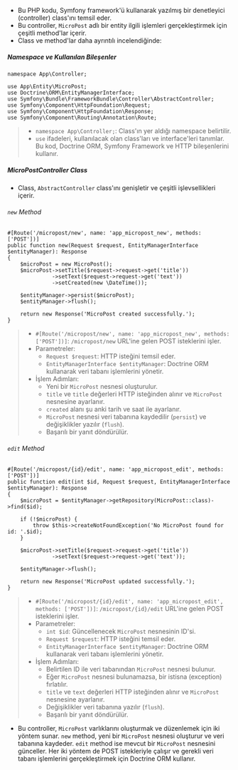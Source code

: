 + Bu PHP kodu, Symfony framework'ü kullanarak yazılmış bir denetleyici (controller) class'ını temsil eder.
+ Bu controller, `MicroPost` adlı bir entity ilgili işlemleri gerçekleştirmek için çeşitli method'lar içerir.
+ Class ve method'lar daha ayrıntılı incelendiğinde:

##### Namespace ve Kullanılan Bileşenler
~~~~~~~
namespace App\Controller;

use App\Entity\MicroPost;
use Doctrine\ORM\EntityManagerInterface;
use Symfony\Bundle\FrameworkBundle\Controller\AbstractController;
use Symfony\Component\HttpFoundation\Request;
use Symfony\Component\HttpFoundation\Response;
use Symfony\Component\Routing\Annotation\Route;
~~~~~~~
> + `namespace App\Controller;`: Class'ın yer aldığı namespace belirtilir.
> + `use` ifadeleri, kullanılacak olan class'ları ve interface'leri tanımlar. Bu kod, Doctrine ORM, Symfony Framework ve HTTP bileşenlerini kullanır.

##### MicroPostController Class
+ Class, `AbstractController` class'ını genişletir ve çeşitli işlevsellikleri içerir.

###### `new` Method
~~~~~~~
#[Route('/micropost/new', name: 'app_micropost_new', methods: ['POST'])]
public function new(Request $request, EntityManagerInterface $entityManager): Response
{
    $microPost = new MicroPost();
    $microPost->setTitle($request->request->get('title'))
              ->setText($request->request->get('text'))
              ->setCreated(new \DateTime());

    $entityManager->persist($microPost);
    $entityManager->flush();

    return new Response('MicroPost created successfully.');
}
~~~~~~~
> + `#[Route('/micropost/new', name: 'app_micropost_new', methods: ['POST'])]`: `/micropost/new` URL'ine gelen POST isteklerini işler.
> + Parametreler:
>   - `Request $request`: HTTP isteğini temsil eder.
>   - `EntityManagerInterface $entityManager`: Doctrine ORM kullanarak veri tabanı işlemlerini yönetir.
> + İşlem Adımları:
>   - Yeni bir `MicroPost` nesnesi oluşturulur.
>   - `title` ve `title` değerleri HTTP isteğinden alınır ve `MicroPost` nesnesine ayarlanır.
>   - `created` alanı şu anki tarih ve saat ile ayarlanır.
>   - `MicroPost` nesnesi veri tabanına kaydedilir (`persist`) ve değişiklikler yazılır (`flush`).
>   - Başarılı bir yanıt döndürülür.

###### `edit` Method
~~~~~~~
#[Route('/micropost/{id}/edit', name: 'app_micropost_edit', methods: ['POST'])]
public function edit(int $id, Request $request, EntityManagerInterface $entityManager): Response
{
    $microPost = $entityManager->getRepository(MicroPost::class)->find($id);

    if (!$microPost) {
        throw $this->createNotFoundException('No MicroPost found for id: '.$id);
    }

    $microPost->setTitle($request->request->get('title'))
              ->setText($request->request->get('text'));

    $entityManager->flush();

    return new Response('MicroPost updated successfully.');
}
~~~~~~~
> + `#[Route('/micropost/{id}/edit', name: 'app_micropost_edit', methods: ['POST'])]`: `/micropost/{id}/edit` URL'ine gelen POST isteklerini işler.
> + Parametreler:
>   - `int $id`: Güncellenecek `MicroPost` nesnesinin ID'si.
>   - `Request $request`: HTTP isteğini temsil eder.
>   - `EntityManagerInterface $entityManager`: Doctrine ORM kullanarak veri tabanı işlemlerini yönetir.
> + İşlem Adımları:
>   - Belirtilen ID ile veri tabanından `MicroPost` nesnesi bulunur.
>   - Eğer `MicroPost` nesnesi bulunamazsa, bir istisna (exception) fırlatılır.
>   - `title` ve `text` değerleri HTTP isteğinden alınır ve `MicroPost` nesnesine ayarlanır.
>   - Değişiklikler veri tabanına yazılır (`flush`).
>   - Başarılı bir yanıt döndürülür.

+ Bu controller, `MicroPost` varlıklarını oluşturmak ve düzenlemek için iki yöntem sunar. `new` method, yeni bir `MicroPost` nesnesi oluşturur ve veri tabanına kaydeder. `edit` method ise mevcut bir `MicroPost` nesnesini günceller. Her iki yöntem de POST istekleriyle çalışır ve gerekli veri tabanı işlemlerini gerçekleştirmek için Doctrine ORM kullanır.
